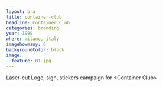 ```yaml
---
layout: bra
title: container-club
headline: Container Club
categories: branding
year: 1999
where: milano, italy
imagehowmany: 6
backgroundColor: black
image:
  feature: 01.jpg
---
```

Laser-cut Logo, sign, stickers campaign for &lt;Container Club&gt;
